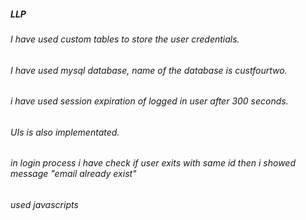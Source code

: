##### LLP
###### I have used custom tables to store the user credentials. 
###### I have used mysql database, name of the database is custfourtwo.
###### i have used session expiration of logged in user after 300 seconds.
###### UIs is also implementated.
###### in login process i have check if user exits with same id then i showed message "email already exist"
###### used javascripts
